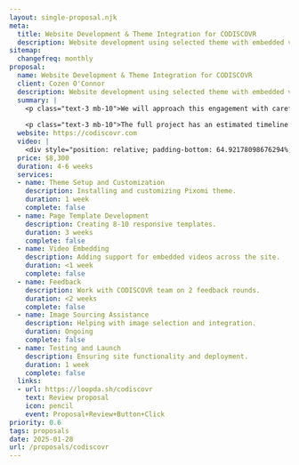 ```yaml
---
layout: single-proposal.njk
meta:
  title: Website Development & Theme Integration for CODISCOVR
  description: Website development using selected theme with embedded video support.
sitemap:
  changefreq: monthly
proposal:
  name: Website Development & Theme Integration for CODISCOVR
  client: Cozen O'Connor
  description: Website development using selected theme with embedded video support.
  summary: |
    <p class="text-3 mb-10">We will approach this engagement with careful consideration and thoughtful execution, ensuring that every phase of the process is handled with precision and purpose. By following a structured timeline with clearly defined milestones, we will ensure progress remains aligned with your vision. The investment for this work can be found in <a href="{{ proposal.links[0].url }}" target="_blank" class="link plausible-event-name=Proposal+Sign+Link+Click">your proposal</a>.</p>
    
    <p class="text-3 mb-10">The full project has an estimated timeline of 4-6 weeks to deliver an effective outcome. Please feel free to read more <a href="/about" target="_blank" class="link plausible-event-name=Proposal+About+Link+Click">about us</a> or refer to our <a href="/faq" target="_blank" class="link plausible-event-name=Proposal+FAQ+Link+Click">commonly asked questions</a>.</p>
  website: https://codiscovr.com
  video: |
    <div style="position: relative; padding-bottom: 64.92178098676294%; height: 0;"><iframe src="https://www.loom.com/embed/bf54054bc2d04cac8d24afbfb0bddd57?sid=eb2ae921-f432-4184-b408-1988aa7e161e" frameborder="0" webkitallowfullscreen mozallowfullscreen allowfullscreen style="position: absolute; top: 0; left: 0; width: 100%; height: 100%;"></iframe></div>
  price: $8,300
  duration: 4-6 weeks
  services:
  - name: Theme Setup and Customization
    description: Installing and customizing Pixomi theme.
    duration: 1 week
    complete: false
  - name: Page Template Development
    description: Creating 8-10 responsive templates.
    duration: 3 weeks
    complete: false
  - name: Video Embedding
    description: Adding support for embedded videos across the site.
    duration: <1 week
    complete: false
  - name: Feedback
    description: Work with CODISCOVR team on 2 feedback rounds.
    duration: <2 weeks
    complete: false
  - name: Image Sourcing Assistance
    description: Helping with image selection and integration.
    duration: Ongoing
    complete: false
  - name: Testing and Launch
    description: Ensuring site functionality and deployment.
    duration: 1 week
    complete: false
  links: 
  - url: https://loopda.sh/codiscovr
    text: Review proposal
    icon: pencil
    event: Proposal+Review+Button+Click
priority: 0.6
tags: proposals
date: 2025-01-28
url: /proposals/codiscovr
---
```

